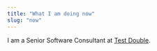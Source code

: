 ```yaml
---
title: "What I am doing now"
slug: "now"
---
```


I am a Senior Software Consultant at [Test Double](https://testdouble.com).
